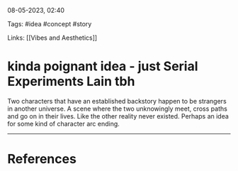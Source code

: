 08-05-2023, 02:40

Tags: #idea #concept #story 

Links: [[Vibes and Aesthetics]]

# kinda poignant idea - just Serial Experiments Lain tbh




Two characters that have an established backstory happen to be strangers in another universe. A scene where the two unknowingly meet, cross paths and go on in their lives. Like the other reality never existed. Perhaps an idea for some kind of character arc ending.




---
# References